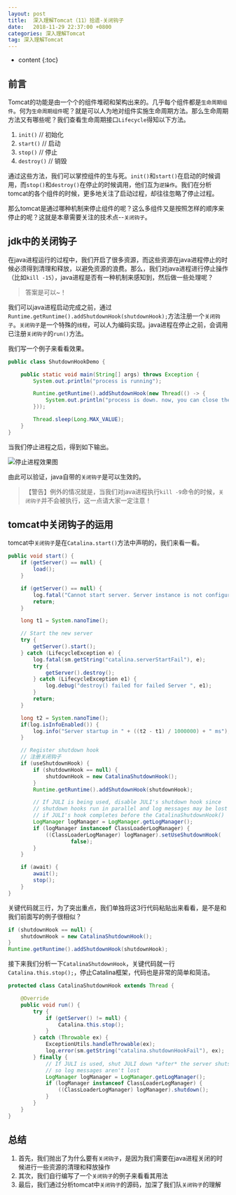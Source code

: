 ```yaml
---
layout: post
title:  深入理解Tomcat（11）拾遗-关闭钩子
date:   2018-11-29 22:37:00 +0800
categories: 深入理解Tomcat
tag: 深入理解Tomcat
---
```


* content
{:toc}

## 前言

Tomcat的功能是由一个个的组件堆砌和架构出来的。几乎每个组件都是`生命周期组件`。何为`生命周期组件`呢？就是可以人为地对组件实施生命周期方法。那么生命周期方法又有哪些呢？我们查看生命周期接口`Lifecycle`得知以下方法。

1. `init()` // 初始化
2. `start()` // 启动
3. `stop()` // 停止
4. `destroy()` // 销毁

通过这些方法，我们可以掌控组件的生与死。`init()`和`start()`在启动的时候调用，而`stop()`和`destroy()`在停止的时候调用，他们互为`逆操作`。我们在分析tomcat的各个组件的时候，更多地关注了启动过程，却往往忽略了停止过程。

那么tomcat是通过哪种机制来停止组件的呢？这么多组件又是按照怎样的顺序来停止的呢？这就是本章需要关注的技术点--`关闭钩子`。

## jdk中的关闭钩子

在java进程运行的过程中，我们开启了很多资源，而这些资源在java进程停止的时候必须得到清理和释放，以避免资源的浪费。那么，我们对java进程进行停止操作（比如`kill -15`），java进程是否有一种机制来感知到，然后做一些处理呢？

> 答案是可以~！

我们可以java进程启动完成之前，通过`Runtime.getRuntime().addShutdownHook(shutdownHook);`方法注册一个`关闭钩子`。`关闭钩子`是一个特殊的`线程`，可以人为编码实现。java进程在停止之前，会调用已注册`关闭钩子`的`run()`方法。

我们写一个例子来看看效果。

```java
public class ShutdownHookDemo {

    public static void main(String[] args) throws Exception {
        System.out.println("process is running");

        Runtime.getRuntime().addShutdownHook(new Thread(() -> {
            System.out.println("process is down. now, you can close the related resources.");
        }));

        Thread.sleep(Long.MAX_VALUE);
    }
}
```

当我们停止进程之后，得到如下输出。

![停止进程效果图](https://upload-images.jianshu.io/upload_images/845143-7b9df9d9fd459b6d.png?jianshufrom=1)

由此可以验证，java自带的`关闭钩子`是可以生效的。

> 【警告】例外的情况就是，当我们对java进程执行`kill -9`命令的时候，`关闭钩子`并不会被执行，这一点请大家一定注意！

## tomcat中关闭钩子的运用

tomcat中`关闭钩子`是在`Catalina.start()`方法中声明的，我们来看一看。

```java
public void start() {
    if (getServer() == null) {
        load();
    }

    if (getServer() == null) {
        log.fatal("Cannot start server. Server instance is not configured.");
        return;
    }

    long t1 = System.nanoTime();

    // Start the new server
    try {
        getServer().start();
    } catch (LifecycleException e) {
        log.fatal(sm.getString("catalina.serverStartFail"), e);
        try {
            getServer().destroy();
        } catch (LifecycleException e1) {
            log.debug("destroy() failed for failed Server ", e1);
        }
        return;
    }

    long t2 = System.nanoTime();
    if(log.isInfoEnabled()) {
        log.info("Server startup in " + ((t2 - t1) / 1000000) + " ms");
    }

    // Register shutdown hook
    // 注册关闭钩子
    if (useShutdownHook) {
        if (shutdownHook == null) {
            shutdownHook = new CatalinaShutdownHook();
        }
        Runtime.getRuntime().addShutdownHook(shutdownHook);

        // If JULI is being used, disable JULI's shutdown hook since
        // shutdown hooks run in parallel and log messages may be lost
        // if JULI's hook completes before the CatalinaShutdownHook()
        LogManager logManager = LogManager.getLogManager();
        if (logManager instanceof ClassLoaderLogManager) {
            ((ClassLoaderLogManager) logManager).setUseShutdownHook(
                    false);
        }
    }

    if (await) {
        await();
        stop();
    }
}
```

关键代码就三行，为了突出重点，我们单独将这3行代码粘贴出来看看，是不是和我们前面写的例子很相似？

```java
if (shutdownHook == null) {
    shutdownHook = new CatalinaShutdownHook();
}
Runtime.getRuntime().addShutdownHook(shutdownHook);
```

接下来我们分析一下`CatalinaShutdownHook`，关键代码就一行`Catalina.this.stop();`，停止Catalina框架，代码也是非常的简单和简洁。

```java
protected class CatalinaShutdownHook extends Thread {

    @Override
    public void run() {
        try {
            if (getServer() != null) {
                Catalina.this.stop();
            }
        } catch (Throwable ex) {
            ExceptionUtils.handleThrowable(ex);
            log.error(sm.getString("catalina.shutdownHookFail"), ex);
        } finally {
            // If JULI is used, shut JULI down *after* the server shuts down
            // so log messages aren't lost
            LogManager logManager = LogManager.getLogManager();
            if (logManager instanceof ClassLoaderLogManager) {
                ((ClassLoaderLogManager) logManager).shutdown();
            }
        }
    }
}
```

## 总结

1. 首先，我们抛出了为什么要有`关闭钩子`，是因为我们需要在java进程关闭的时候进行一些资源的清理和释放操作
2. 其次，我们自行编写了一个`关闭钩子`的例子来看看其用法
3. 最后，我们通过分析tomcat中`关闭钩子`的源码，加深了我们队`关闭钩子`的理解